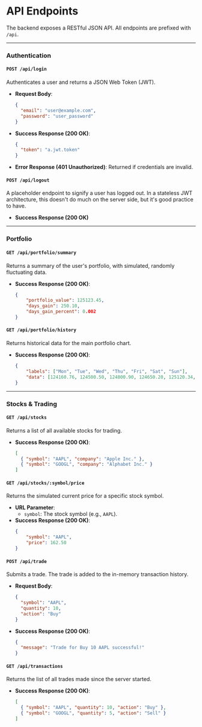 # API Endpoints

The backend exposes a RESTful JSON API. All endpoints are prefixed with `/api`.

---

### Authentication

#### `POST /api/login`

Authenticates a user and returns a JSON Web Token (JWT).

-   **Request Body**:
    ```json
    {
      "email": "user@example.com",
      "password": "user_password"
    }
    ```
-   **Success Response (200 OK)**:
    ```json
    {
      "token": "a.jwt.token"
    }
    ```
-   **Error Response (401 Unauthorized)**: Returned if credentials are invalid.

#### `POST /api/logout`

A placeholder endpoint to signify a user has logged out. In a stateless JWT architecture, this doesn't do much on the server side, but it's good practice to have.

-   **Success Response (200 OK)**

---

### Portfolio

#### `GET /api/portfolio/summary`

Returns a summary of the user's portfolio, with simulated, randomly fluctuating data.

-   **Success Response (200 OK)**:
    ```json
    {
        "portfolio_value": 125123.45,
        "days_gain": 250.10,
        "days_gain_percent": 0.002
    }
    ```

#### `GET /api/portfolio/history`

Returns historical data for the main portfolio chart.

-   **Success Response (200 OK)**:
    ```json
    {
        "labels": ["Mon", "Tue", "Wed", "Thu", "Fri", "Sat", "Sun"],
        "data": [124160.76, 124500.50, 124800.90, 124650.20, 125120.34, 125300.10, 125364.21]
    }
    ```
---

### Stocks & Trading

#### `GET /api/stocks`

Returns a list of all available stocks for trading.

-   **Success Response (200 OK)**:
    ```json
    [
      { "symbol": "AAPL", "company": "Apple Inc." },
      { "symbol": "GOOGL", "company": "Alphabet Inc." }
    ]
    ```

#### `GET /api/stocks/:symbol/price`

Returns the simulated current price for a specific stock symbol.

-   **URL Parameter**:
    -   `symbol`: The stock symbol (e.g., `AAPL`).
-   **Success Response (200 OK)**:
    ```json
    {
        "symbol": "AAPL",
        "price": 162.50
    }
    ```

#### `POST /api/trade`

Submits a trade. The trade is added to the in-memory transaction history.

-   **Request Body**:
    ```json
    {
      "symbol": "AAPL",
      "quantity": 10,
      "action": "Buy"
    }
    ```
-   **Success Response (200 OK)**:
    ```json
    {
      "message": "Trade for Buy 10 AAPL successful!"
    }
    ```

#### `GET /api/transactions`

Returns the list of all trades made since the server started.

-   **Success Response (200 OK)**:
    ```json
    [
      { "symbol": "AAPL", "quantity": 10, "action": "Buy" },
      { "symbol": "GOOGL", "quantity": 5, "action": "Sell" }
    ]
    ``` 